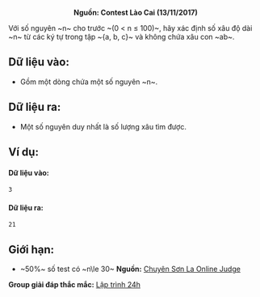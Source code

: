 **<center>Nguồn: Contest Lào Cai (13/11/2017)</center>**

Với số nguyên ~n~ cho trước ~(0 < n ≤ 100)~, hãy xác định số xâu độ dài ~n~ từ các ký tự trong tập ~\{a, b, c\}~ và không chứa xâu con ~ab~.

## Dữ liệu vào:
- Gồm một dòng chứa một số nguyên ~n~.

## Dữ liệu ra:
- Một số nguyên duy nhất là số lượng xâu tìm được.

## Ví dụ:
#### Dữ liệu vào:
```
3
```

#### Dữ liệu ra:
```
21
```

## Giới hạn:
- ~50\%~ số test có ~n\le 30~
**Nguồn:** [Chuyên Sơn La Online Judge](http://csloj.ddns.net/)

**Group giải đáp thắc mắc:** [Lập trình 24h](https://www.facebook.com/groups/1386904321519984)